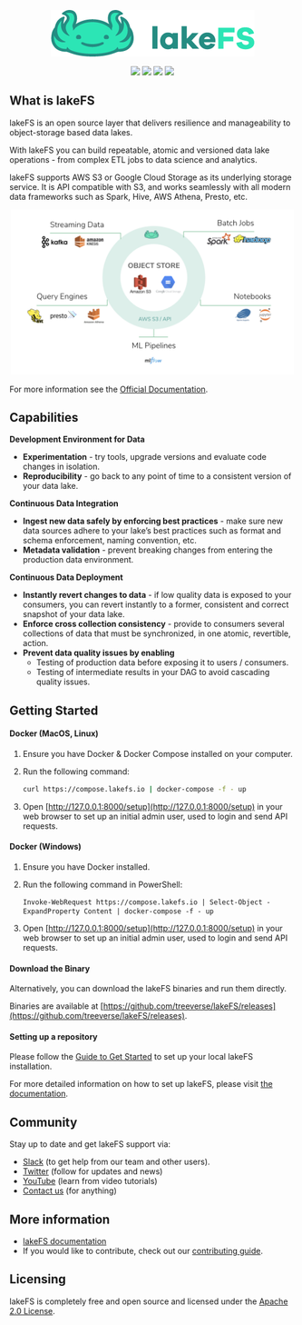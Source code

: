 <p align="center">
  <img src="logo_large.png"/>
</p>

<p align="center">
	<a href="docs/contributing.md" alt="Hacktoberfest">
		<img src="https://badgen.net/badge/hacktoberfest/friendly/pink" /></a>
	<a href="https://raw.githubusercontent.com/treeverse/lakeFS/master/LICENSE" alt="License">
		<img src="https://img.shields.io/badge/License-Apache%202.0-blue.svg" /></a>
	<a href="https://github.com/treeverse/lakeFS/actions?query=workflow%3AGo+branch%3Amaster++" alt="Go">
		<img src="https://github.com/treeverse/lakeFS/workflows/Go/badge.svg?branch=master" /></a>
	<a href="https://github.com/treeverse/lakeFS/actions?query=workflow%3ANode+branch%3Amaster++" alt="Node">
		<img src="https://github.com/treeverse/lakeFS/workflows/Node/badge.svg?branch=master" /></a>
</p>


## What is lakeFS

lakeFS is an open source layer that delivers resilience and manageability to object-storage based data lakes.

With lakeFS you can build repeatable, atomic and versioned data lake operations - from complex ETL jobs to data science and analytics.

lakeFS supports AWS S3 or Google Cloud Storage as its underlying storage service. It is API compatible with S3, and works seamlessly with all modern data frameworks such as Spark, Hive, AWS Athena, Presto, etc.


<p align="center">
  <img src="docs/assets/img/wrapper.png" width="500px"/>
</p>

For more information see the [Official Documentation](https://docs.lakefs.io).

<div style="background: #ffdddd border: 3px solid #dd4444; margine: 15px;">


## Capabilities

**Development Environment for Data**
* **Experimentation** - try tools, upgrade versions and evaluate code changes in isolation. 
* **Reproducibility** - go back to any point of time to a consistent version of your data lake.

**Continuous Data Integration**
* **Ingest new data safely by enforcing best practices** - make sure new data sources adhere to your lake’s best practices such as format and schema enforcement, naming convention, etc.  
* **Metadata validation** - prevent breaking changes from entering the production data environment.

**Continuous Data Deployment**
* **Instantly revert changes to data** - if low quality data is exposed to your consumers, you can revert instantly to a former, consistent and correct snapshot of your data lake.
* **Enforce cross collection consistency** - provide to consumers several collections of data that must be synchronized, in one atomic, revertible, action.
* **Prevent data quality issues by enabling**
  - Testing of production data before exposing it to users / consumers.
  - Testing of intermediate results in your DAG to avoid cascading quality issues.

## Getting Started

#### Docker (MacOS, Linux)

1. Ensure you have Docker & Docker Compose installed on your computer.

2. Run the following command:

   ```bash
   curl https://compose.lakefs.io | docker-compose -f - up
   ```

3. Open [http://127.0.0.1:8000/setup](http://127.0.0.1:8000/setup) in your web browser to set up an initial admin user, used to login and send API requests.


#### Docker (Windows)

1. Ensure you have Docker installed.

2. Run the following command in PowerShell:

   ```shell script
   Invoke-WebRequest https://compose.lakefs.io | Select-Object -ExpandProperty Content | docker-compose -f - up
   ``` 

3. Open [http://127.0.0.1:8000/setup](http://127.0.0.1:8000/setup) in your web browser to set up an initial admin user, used to login and send API requests.

#### Download the Binary

Alternatively, you can download the lakeFS binaries and run them directly.

Binaries are available at [https://github.com/treeverse/lakeFS/releases](https://github.com/treeverse/lakeFS/releases).


#### Setting up a repository

Please follow the [Guide to Get Started](https://docs.lakefs.io/quickstart/repository) to set up your local lakeFS installation.

For more detailed information on how to set up lakeFS, please visit [the documentation](https://docs.lakefs.io).

## Community

Stay up to date and get lakeFS support via:

- [Slack](https://join.slack.com/t/lakefs/shared_invite/zt-g86mkroy-186GzaxR4xOar1i1Us0bzw) (to get help from our team and other users).
- [Twitter](https://twitter.com/lakeFS) (follow for updates and news)
- [YouTube](https://www.youtube.com/channel/UCZiDUd28ex47BTLuehb1qSA) (learn from video tutorials)
- [Contact us](https://lakefs.io/contact-us/) (for anything)


## More information

- [lakeFS documentation](https://docs.lakefs.io)
- If you would like to contribute, check out our [contributing guide](https://docs.lakefs.io/contributing).

## Licensing

lakeFS is completely free and open source and licensed under the [Apache 2.0 License](https://www.apache.org/licenses/LICENSE-2.0).

